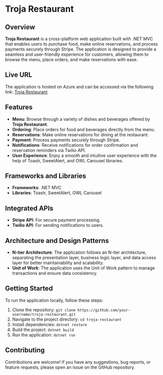 # **Troja Restaurant**

## **Overview**

**Troja Restaurant** is a cross-platform web application built with .NET MVC that enables users to purchase food, make online reservations, and process payments securely through Stripe. The application is designed to provide a seamless and user-friendly experience for customers, allowing them to browse the menu, place orders, and make reservations with ease.

## **Live URL**

The application is hosted on Azure and can be accessed via the following link: [Troja Restaurant](https://trojarestaurant.azurewebsites.net/)

## **Features**

- **Menu**: Browse through a variety of dishes and beverages offered by **Troja Restaurant**.
- **Ordering**: Place orders for food and beverages directly from the menu.
- **Reservations**: Make online reservations for dining at the restaurant.
- **Payment**: Process payments securely through Stripe.
- **Notifications**: Receive notifications for order confirmation and reservation reminders via Twilio API.
- **User Experience**: Enjoy a smooth and intuitive user experience with the help of Toastr, SweetAlert, and OWL Carousel libraries.

## **Frameworks and Libraries**

- **Frameworks**: .NET MVC
- **Libraries**: Toastr, SweetAlert, OWL Carousel

## **Integrated APIs**

- **Stripe API**: For secure payment processing.
- **Twilio API**: For sending notifications to users.

## **Architecture and Design Patterns**

- **N-tier Architecture**: The application follows an N-tier architecture, separating the presentation layer, business logic layer, and data access layer for better maintainability and scalability.
- **Unit of Work**: The application uses the Unit of Work pattern to manage transactions and ensure data consistency.

## **Getting Started**

To run the application locally, follow these steps:

1. Clone the repository: `git clone https://github.com/your-username/troja-restaurant.git`
2. Navigate to the project directory: `cd troja-restaurant`
3. Install dependencies: `dotnet restore`
4. Build the project: `dotnet build`
5. Run the application: `dotnet run`

## **Contributing**

Contributions are welcome! If you have any suggestions, bug reports, or feature requests, please open an issue on the GitHub repository.
